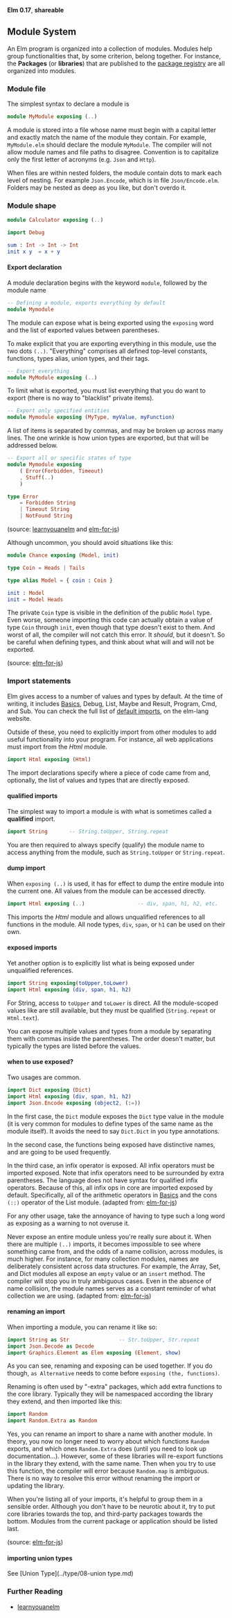 **Elm 0.17**, **shareable** 

## Module System

An Elm program is organized into a collection of modules. Modules help group functionalities that, by some criterion, belong together. For instance, the **Packages** (or **libraries**) that are published to the [package registry](http://package.elm-lang.org/) are all organized into modules.


### Module file

The simplest syntax to declare a module is

```elm
module MyModule exposing (..)
```

A module is stored into a file whose name must begin with a capital letter and exactly match the name of the module they contain. For example, `MyModule.elm` should declare the module `MyModule`. The compiler will not allow module names and file paths to disagree. Convention is to capitalize only the first letter of acronyms (e.g. `Json` and `Http`).

When files are within nested folders, the module contain dots to mark each level of nesting. For example `Json.Encode`, which is in file `Json/Encode.elm`. Folders may be nested as deep as you like, but don't overdo it. 


### Module shape

```elm
module Calculator exposing (..)

import Debug

sum : Int -> Int -> Int
init x y  = x + y
```

#### Export declaration 

A module declaration begins with the keyword `module`, followed by the module name 

```elm
-- Defining a module, exports everything by default
module Mymodule
```

The module can expose what is being exported using the `exposing` word and the list of exported values between parentheses.

To make explicit that you are exporting everything in this module, use the two dots `(..)`. "Everything" comprises all defined top-level constants, functions, types alias, union types, and their tags.

```elm
-- Export everything
module MyModule exposing (..)
```

To limit what is exported, you must list everything that you do want to export (there is no way to "blacklist" private items). 


```elm
-- Export only specified entities
module Mymodule exposing (MyType, myValue, myFunction) 
```

A list of items is separated by commas, and may be broken up across many lines. The one wrinkle is how union types are exported, but that will be addressed below.

```elm
-- Export all or specific states of type
module Mymodule exposing
    ( Error(Forbidden, Timeout)
    , Stuff(..)
    )

type Error
    = Forbidden String
    | Timeout String
    | NotFound String
```

(source: [learnyouanelm](https://github.com/learnyouanelm/learnyouanelm.github.io/blob/master/pages/02-starting-out.md) and [elm-for-js](https://github.com/elm-guides/elm-for-js/blob/master/Modules,%20Exports,%20and%20Imports.md))


Although uncommon, you should avoid situations like this:

```elm
module Chance exposing (Model, init)

type Coin = Heads | Tails

type alias Model = { coin : Coin }

init : Model
init = Model Heads
```

The private `Coin` type is visible in the definition of the public `Model` type. Even worse, someone importing this code can actually obtain a value of type `Coin` through `init`, even though that type doesn't exist to them. And worst of all, the compiler will not catch this error. It *should*, but it doesn't. So be careful when defining types, and think about what will and will not be exported.

(source: [elm-for-js](https://github.com/elm-guides/elm-for-js/blob/master/Modules,%20Exports,%20and%20Imports.md))


### Import statements

Elm gives access to a number of values and types by default. At the time of writing, it includes [Basics](http://package.elm-lang.org/packages/elm-lang/core/latest/Basics), Debug, List, Maybe and Result, Program, Cmd, and Sub. You can check the full list of [default imports](http://package.elm-lang.org/packages/elm-lang/core/latest/#default-imports), on the elm-lang website. 

Outside of these, you need to explicitly import from other modules to add useful functionality into your program. For instance, all web applications must import from the _Html_ module. 

```elm
import Html exposing (Html)
```

The import declarations specify where a piece of code came from and, optionally, the list of values and types that are directly exposed.

#### qualified imports

The simplest way to import a module is with what is sometimes called a **qualified** import. 

```elm
import String       -- String.toUpper, String.repeat
```

You are then required to always specify (qualify) the module name to access anything from the module, such as `String.toUpper` or `String.repeat`.

#### dump import

When `exposing (..)` is used, it has for effect to dump the entire module into the current one.  All values from the module can be accessed directly. 

```elm
import Html exposing (..)                 -- div, span, h1, h2, etc.
```

This imports the _Html_ module and allows unqualified references to all functions in the module. All node types, `div`, `span`, or `h1` can be used on their own.

#### exposed imports

Yet another option is to explicitly list what is being exposed under unqualified references. 

```elm
import String exposing(toUpper,toLower)
import Html exposing (div, span, h1, h2)
```

For String, access to `toUpper` and `toLower` is direct. All the module-scoped values like are still available, but they must be qualified (`String.repeat` or `Html.text`). 

You can expose multiple values and types from a module by separating them with commas inside the parentheses. The order doesn't matter, but typically the types are listed before the values.


#### when to use exposed?

Two usages are common. 

```elm
import Dict exposing (Dict)
import Html exposing (div, span, h1, h2)
import Json.Encode exposing (object2, (:=))
```

In the first case, the `Dict` module exposes the `Dict` type value in the module (it is very common for modules to define types of the same name as the module itself). It avoids the need to say `Dict.Dict` in you type annotations. 

In the second case, the functions being exposed have distinctive names, and are going to be used frequently.

In the third case, an infix operator is exposed. All infix operators must be imported exposed. Note that infix operators need to be surrounded by extra parentheses. The language does not have syntax for qualified infix operators. Because of this, all infix ops in core are imported exposed by default. Specifically, all of the arithmetic operators in [Basics](http://package.elm-lang.org/packages/elm-lang/core/latest/Basics)  and the cons `(::)` operator of the List module. (adapted from: [elm-for-js](https://github.com/elm-guides/elm-for-js/blob/master/Modules,%20Exports,%20and%20Imports.md))

For any other usage, take the annoyance of having to type such a long word as exposing as a warning to not overuse it. 

Never expose an entire module unless you're really sure about it. When there are multiple `(..)` imports, it becomes impossible to see where something came from, and the odds of a name collision, across modules, is much higher. For instance, for many collection modules, names are deliberately consistent across data structures. For example, the Array, Set, and Dict modules all expose an `empty` value or an `insert` method. The compiler will stop you in truly ambiguous cases. Even in the absence of name collision, the module names serves as a constant reminder of what collection we are using.  (adapted from: [elm-for-js](https://github.com/elm-guides/elm-for-js/blob/master/Modules,%20Exports,%20and%20Imports.md))

#### renaming an import

When importing a module, you can rename it like so:

```elm
import String as Str                -- Str.toUpper, Str.repeat
import Json.Decode as Decode
import Graphics.Element as Elem exposing (Element, show)
```

As you can see, renaming and exposing can be used together. If you do though, `as Alternative` needs to come before `exposing (the, functions)`.

Renaming is often used by "-extra" packages, which add extra functions to the core library. Typically they will be namespaced according the library they extend, and then imported like this:

```elm
import Random
import Random.Extra as Random
```

Yes, you can rename an import to share a name with another module. In theory, you now no longer need to worry about which functions `Random` exports, and which ones `Random.Extra` does (until you need to look up documentation…). However, some of these libraries will re-export functions in the library they extend, with the same name. Then when you try to use this function, the compiler will error because `Random.map` is ambiguous. There is no way to resolve this error without renaming the import or updating the library.

When you're listing all of your imports, it's helpful to group them in a sensible order. Although you don't have to be neurotic about it, try to put core libraries towards the top, and third-party packages towards the bottom. Modules from the current package or application should be listed last.

(source: [elm-for-js](https://github.com/elm-guides/elm-for-js/blob/master/Modules,%20Exports,%20and%20Imports.md))

#### importing union types

See [Union Type](../type/08-union type.md)



### Further Reading

* [learnyouanelm](https://github.com/learnyouanelm/learnyouanelm.github.io/blob/master/pages/02-starting-out.md)
